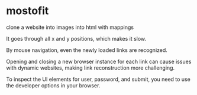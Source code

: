 # mostofit
clone a website into images into html with mappings

It goes through all x and y positions, which makes it slow.

By mouse navigation, even the newly loaded links are recognized.

Opening and closing a new browser instance for each link can cause issues with dynamic websites, making link reconstruction more challenging.

To inspect the UI elements for user, password, and submit, you need to use the developer options in your browser.




